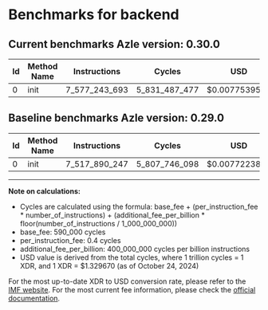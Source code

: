 # Benchmarks for backend

## Current benchmarks Azle version: 0.30.0

| Id  | Method Name | Instructions  | Cycles        | USD           | USD/Million Calls | Change                               |
| --- | ----------- | ------------- | ------------- | ------------- | ----------------- | ------------------------------------ |
| 0   | init        | 7_577_243_693 | 5_831_487_477 | $0.0077539540 | $7_753.95         | <font color="red">+59_353_446</font> |

## Baseline benchmarks Azle version: 0.29.0

| Id  | Method Name | Instructions  | Cycles        | USD           | USD/Million Calls |
| --- | ----------- | ------------- | ------------- | ------------- | ----------------- |
| 0   | init        | 7_517_890_247 | 5_807_746_098 | $0.0077223858 | $7_722.38         |

---

**Note on calculations:**

- Cycles are calculated using the formula: base_fee + (per_instruction_fee \* number_of_instructions) + (additional_fee_per_billion \* floor(number_of_instructions / 1_000_000_000))
- base_fee: 590_000 cycles
- per_instruction_fee: 0.4 cycles
- additional_fee_per_billion: 400_000_000 cycles per billion instructions
- USD value is derived from the total cycles, where 1 trillion cycles = 1 XDR, and 1 XDR = $1.329670 (as of October 24, 2024)

For the most up-to-date XDR to USD conversion rate, please refer to the [IMF website](https://www.imf.org/external/np/fin/data/rms_sdrv.aspx).
For the most current fee information, please check the [official documentation](https://internetcomputer.org/docs/current/developer-docs/gas-cost#execution).
